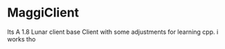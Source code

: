 # MaggiClient
Its A 1.8 Lunar client base Client with some adjustments for learning cpp. i works tho
